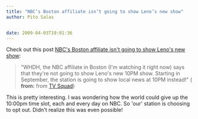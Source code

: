 ```yaml
---
title: "NBC’s Boston affiliate isn’t going to show Leno’s new show"
author: Pito Salas


date: 2009-04-03T19:01:36
---
```




Check out this post [NBC's Boston affiliate isn't going to show Leno's new
show](<http://feedproxy.google.com/~r/weblogsinc/tvsquad/~3/H6YZRExCcKI/>):

> "WHDH, the NBC affiliate in Boston (I'm watching it right now) says that
> they're not going to show Leno's new 10PM show. Starting in September, the
> station is going to show local news at 10PM instead!" ( **from:** from [TV
> Squad](<http://www.tvsquad.com/rss.xml>))

This is pretty interesting. I was wondering how the world could give up the
10:00pm time slot, each and every day on NBC. So 'our' station is choosing to
opt out. Didn't realize this was even possible!


